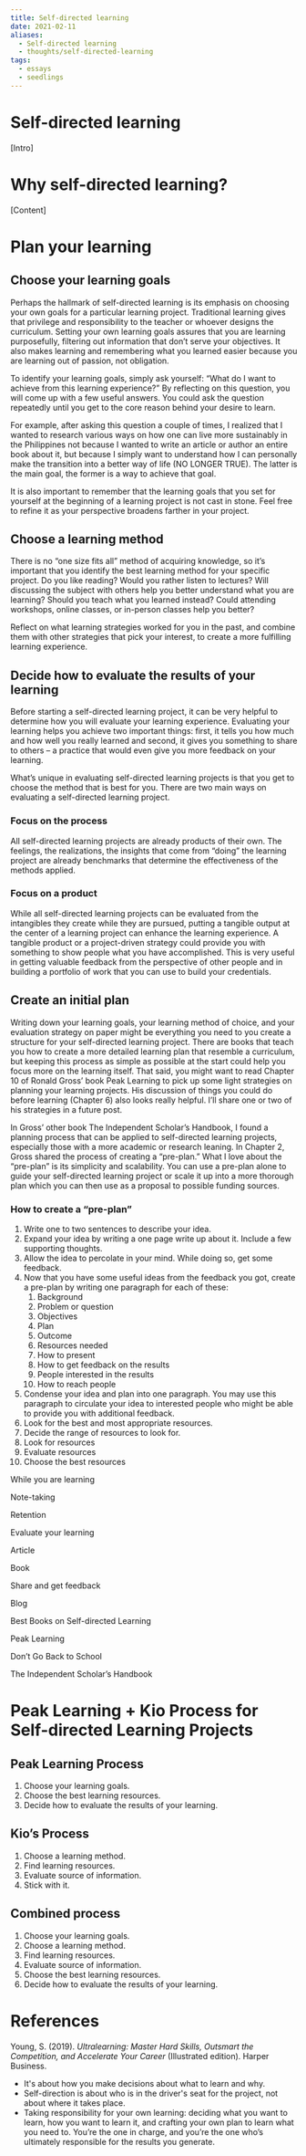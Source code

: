 ```yaml
---
title: Self-directed learning
date: 2021-02-11
aliases:
  - Self-directed learning
  - thoughts/self-directed-learning
tags:
  - essays
  - seedlings
---
```

# Self-directed learning

[Intro]

# Why self-directed learning?

[Content]

# Plan your learning

## Choose your learning goals

Perhaps the hallmark of self-directed learning is its emphasis on choosing your own goals for a particular learning project. Traditional learning gives that privilege and responsibility to the teacher or whoever designs the curriculum. Setting your own learning goals assures that you are learning purposefully, filtering out information that don’t serve your objectives. It also makes learning and remembering what you learned easier because you are learning out of passion, not obligation.

To identify your learning goals, simply ask yourself: “What do I want to achieve from this learning experience?” By reflecting on this question, you will come up with a few useful answers. You could ask the question repeatedly until you get to the core reason behind your desire to learn.

For example, after asking this question a couple of times, I realized that I wanted to research various ways on how one can live more sustainably in the Philippines not because I wanted to write an article or author an entire book about it, but because I simply want to understand how I can personally make the transition into a better way of life (NO LONGER TRUE). The latter is the main goal, the former is a way to achieve that goal.

It is also important to remember that the learning goals that you set for yourself at the beginning of a learning project is not cast in stone. Feel free to refine it as your perspective broadens farther in your project.

## Choose a learning method

There is no “one size fits all” method of acquiring knowledge, so it’s important that you identify the best learning method for your specific project. Do you like reading? Would you rather listen to lectures? Will discussing the subject with others help you better understand what you are learning? Should you teach what you learned instead? Could attending workshops, online classes, or in-person classes help you better?

Reflect on what learning strategies worked for you in the past, and combine them with other strategies that pick your interest, to create a more fulfilling learning experience.

## Decide how to evaluate the results of your learning

Before starting a self-directed learning project, it can be very helpful to determine how you will evaluate your learning experience. Evaluating your learning helps you achieve two important things: first, it tells you how much and how well you really learned and second, it gives you something to share to others – a practice that would even give you more feedback on your learning.

What’s unique in evaluating self-directed learning projects is that you get to choose the method that is best for you. There are two main ways on evaluating a self-directed learning project.

### Focus on the process

All self-directed learning projects are already products of their own. The feelings, the realizations, the insights that come from “doing” the learning project are already benchmarks that determine the effectiveness of the methods applied.

### Focus on a product

While all self-directed learning projects can be evaluated from the intangibles they create while they are pursued, putting a tangible output at the center of a learning project can enhance the learning experience. A tangible product or a project-driven strategy could provide you with something to show people what you have accomplished. This is very useful in getting valuable feedback from the perspective of other people and in building a portfolio of work that you can use to build your credentials.

## Create an initial plan

Writing down your learning goals, your learning method of choice, and your evaluation strategy on paper might be everything you need to you create a structure for your self-directed learning project. There are books that teach you how to create a more detailed learning plan that resemble a curriculum, but keeping this process as simple as possible at the start could help you focus more on the learning itself. That said, you might want to read Chapter 10 of Ronald Gross’ book Peak Learning to pick up some light strategies on planning your learning projects. His discussion of things you could do before learning (Chapter 6) also looks really helpful. I’ll share one or two of his strategies in a future post.

In Gross’ other book The Independent Scholar’s Handbook, I found a planning process that can be applied to self-directed learning projects, especially those with a more academic or research leaning. In Chapter 2, Gross shared the process of creating a “pre-plan.” What I love about the “pre-plan” is its simplicity and scalability. You can use a pre-plan alone to guide your self-directed learning project or scale it up into a more thorough plan which you can then use as a proposal to possible funding sources.

### How to create a “pre-plan”

1. Write one to two sentences to describe your idea.
2. Expand your idea by writing a one page write up about it. Include a few supporting thoughts.
3. Allow the idea to percolate in your mind. While doing so, get some feedback.
4. Now that you have some useful ideas from the feedback you got, create a pre-plan by writing one paragraph for each of these:
	1. Background
	2. Problem or question
	3. Objectives
	4. Plan
	5. Outcome
	6. Resources needed
	7. How to present
	8. How to get feedback on the results
	9. People interested in the results
	10. How to reach people
5. Condense your idea and plan into one paragraph. You may use this paragraph to circulate your idea to interested people who might be able to provide you with additional feedback.
6. Look for the best and most appropriate resources.
7. Decide the range of resources to look for.
8. Look for resources
9. Evaluate resources
10. Choose the best resources

While you are learning

Note-taking

Retention

Evaluate your learning

Article

Book

Share and get feedback

Blog

Best Books on Self-directed Learning

Peak Learning

Don’t Go Back to School

The Independent Scholar’s Handbook 

# Peak Learning + Kio Process for Self-directed Learning Projects

## Peak Learning Process

1. Choose your learning goals.
2. Choose the best learning resources.
3. Decide how to evaluate the results of your learning.

## Kio’s Process

1. Choose a learning method.
2. Find learning resources.
3. Evaluate source of information.
4. Stick with it.

## Combined process

1. Choose your learning goals.
2. Choose a learning method.
3. Find learning resources.
4. Evaluate source of information.
5. Choose the best learning resources.
6. Decide how to evaluate the results of your learning.

# References

Young, S. (2019). _Ultralearning: Master Hard Skills, Outsmart the Competition, and Accelerate Your Career_ (Illustrated edition). Harper Business.
 - It's about how you make decisions about what to learn and why.
- Self-direction is about who is in the driver's seat for the project, not about where it takes place.
- Taking responsibility for your own learning: deciding what you want to learn, how you want to learn it, and crafting your own plan to learn what you need to. You’re the one in charge, and you’re the one who’s ultimately responsible for the results you generate.